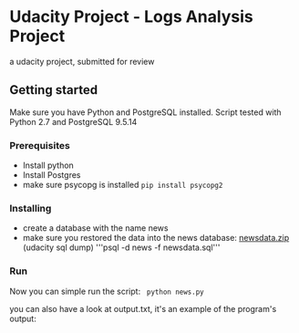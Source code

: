 # Udacity Project - Logs Analysis Project

a udacity project, submitted for review

## Getting started
Make sure you have Python and PostgreSQL installed.
Script tested with Python 2.7 and PostgreSQL 9.5.14

### Prerequisites
* Install python
* Install Postgres
* make sure psycopg is installed
``` pip install psycopg2 ```

### Installing
* create a database with the name news
* make sure you restored the data into the news database: [newsdata.zip](https://s3.amazonaws.com/video.udacity-data.com/topher/2016/August/57b5f748_newsdata/newsdata.zip) (udacity sql dump)
'''psql -d news -f newsdata.sql'''

### Run
Now you can simple run the script:
```  python news.py ```

you can also have a look at output.txt, it's an example of the program's output:



